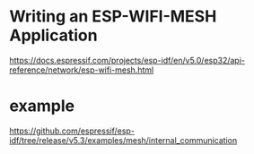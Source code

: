 # Writing an ESP-WIFI-MESH Application
https://docs.espressif.com/projects/esp-idf/en/v5.0/esp32/api-reference/network/esp-wifi-mesh.html

# example
https://github.com/espressif/esp-idf/tree/release/v5.3/examples/mesh/internal_communication
